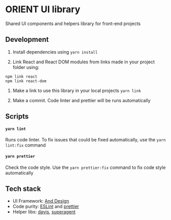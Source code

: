 # ORIENT UI library

Shared UI components and helpers library for front-end projects

## Development

1. Install dependencies using `yarn install`

1. Link React and React DOM modules from links made in your project folder using:
```
npm link react
npm link react-dom
```

1. Make a link to use this library in your local projects `yarn link`

1. Make a commit. Code linter and prettier will be runs automatically

## Scripts

#### `yarn lint`

Runs code linter. To fix issues that could be fixed automatically, use the `yarn lint:fix` command

#### `yarn prettier`

Check the code style. Use the `yarn prettier:fix` command to fix code style automatically

<!-- TODO: fill this with commands from package.json (generators) -->

## Tech stack

- UI Framework: [And Design](https://ant.design)
- Code purity: [ESLint](https://eslint.org/) and [prettier](https://prettier.io/)
- Helper libs: [dayjs](https://day.js.org/), [superagent](https://github.com/visionmedia/superagent)
